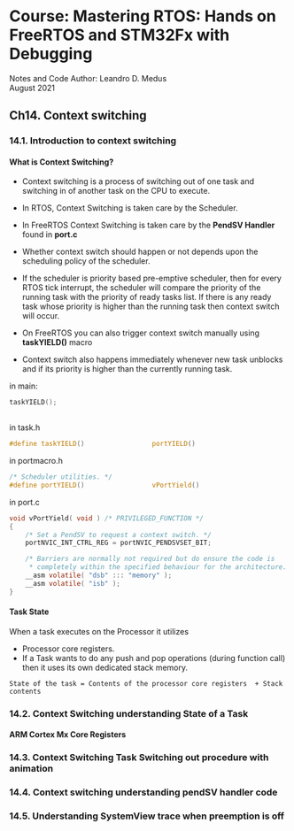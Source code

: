 # Course: Mastering RTOS: Hands on FreeRTOS and STM32Fx with Debugging

Notes and Code Author: Leandro D. Medus  
August 2021

## Ch14. Context switching

### 14.1. Introduction to context switching

#### What is Context Switching?

* Context switching is a process of switching out of one task and switching in of another task on the CPU to execute.
* In RTOS, Context Switching is taken care by the Scheduler.
* In FreeRTOS Context Switching is taken care by the **PendSV Handler** found in **port.c**
* Whether context switch should happen or not depends upon the scheduling policy of the scheduler.


* If the scheduler is priority based pre-emptive scheduler, then for every RTOS tick interrupt, the scheduler will compare the priority of the running task with the priority of ready tasks list. If there is any ready task whose priority is higher than the running task then context switch will occur.
* On FreeRTOS you can also trigger context switch manually using **taskYIELD()** macro
* Context switch also happens immediately whenever new task unblocks and if its priority is higher than the currently running task.

in main:
```c
taskYIELD();
   
```

in task.h
```c
#define taskYIELD()					portYIELD()
```

in portmacro.h
```c
/* Scheduler utilities. */
#define portYIELD()					vPortYield()
```

in port.c
```c
void vPortYield( void ) /* PRIVILEGED_FUNCTION */
{
	/* Set a PendSV to request a context switch. */
	portNVIC_INT_CTRL_REG = portNVIC_PENDSVSET_BIT;

	/* Barriers are normally not required but do ensure the code is
	 * completely within the specified behaviour for the architecture. */
	__asm volatile( "dsb" ::: "memory" );
	__asm volatile( "isb" );
}
```

#### Task State

When a task executes on the Processor it utilizes

* Processor core registers.
*  If a Task wants to do any push and pop operations (during function call) then it uses its own dedicated stack memory.


```
State of the task = Contents of the processor core registers  + Stack contents
```

### 14.2. Context Switching  understanding State of a Task

#### ARM Cortex Mx Core Registers



### 14.3. Context Switching  Task Switching out procedure with animation

### 14.4. Context switching  understanding pendSV handler code

### 14.5. Understanding SystemView trace when preemption is off
